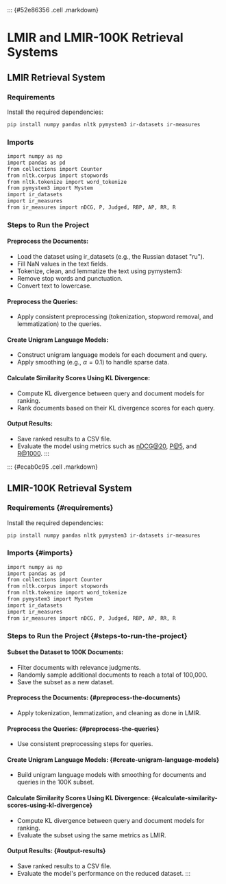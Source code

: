 

::: {#52e86356 .cell .markdown}
# LMIR and LMIR-100K Retrieval Systems

## LMIR Retrieval System

### Requirements

Install the required dependencies:

``` bash
pip install numpy pandas nltk pymystem3 ir-datasets ir-measures
```

### Imports

``` bash
import numpy as np
import pandas as pd
from collections import Counter
from nltk.corpus import stopwords
from nltk.tokenize import word_tokenize
from pymystem3 import Mystem
import ir_datasets
import ir_measures
from ir_measures import nDCG, P, Judged, RBP, AP, RR, R
```

### Steps to Run the Project

#### Preprocess the Documents:

-   Load the dataset using ir_datasets (e.g., the Russian dataset
    \"ru\").
-   Fill NaN values in the text fields.
-   Tokenize, clean, and lemmatize the text using pymystem3:
-   Remove stop words and punctuation.
-   Convert text to lowercase.

#### Preprocess the Queries:

-   Apply consistent preprocessing (tokenization, stopword removal, and
    lemmatization) to the queries.

#### Create Unigram Language Models:

-   Construct unigram language models for each document and query.
-   Apply smoothing (e.g., $\alpha = 0.1$) to handle sparse data.

#### Calculate Similarity Scores Using KL Divergence:

-   Compute KL divergence between query and document models for ranking.
-   Rank documents based on their KL divergence scores for each query.

#### Output Results:

-   Save ranked results to a CSV file.
-   Evaluate the model using metrics such as <nDCG@20>, <P@5>, and
    <R@1000>.
:::

::: {#ecab0c95 .cell .markdown}
## LMIR-100K Retrieval System

### Requirements {#requirements}

Install the required dependencies:

``` bash
pip install numpy pandas nltk pymystem3 ir-datasets ir-measures
```

### Imports {#imports}

``` bash
import numpy as np
import pandas as pd
from collections import Counter
from nltk.corpus import stopwords
from nltk.tokenize import word_tokenize
from pymystem3 import Mystem
import ir_datasets
import ir_measures
from ir_measures import nDCG, P, Judged, RBP, AP, RR, R
```

### Steps to Run the Project {#steps-to-run-the-project}

#### Subset the Dataset to 100K Documents:

-   Filter documents with relevance judgments.
-   Randomly sample additional documents to reach a total of 100,000.
-   Save the subset as a new dataset.

#### Preprocess the Documents: {#preprocess-the-documents}

-   Apply tokenization, lemmatization, and cleaning as done in LMIR.

#### Preprocess the Queries: {#preprocess-the-queries}

-   Use consistent preprocessing steps for queries.

#### Create Unigram Language Models: {#create-unigram-language-models}

-   Build unigram language models with smoothing for documents and
    queries in the 100K subset.

#### Calculate Similarity Scores Using KL Divergence: {#calculate-similarity-scores-using-kl-divergence}

-   Compute KL divergence between query and document models for ranking.
-   Evaluate the subset using the same metrics as LMIR.

#### Output Results: {#output-results}

-   Save ranked results to a CSV file.
-   Evaluate the model\'s performance on the reduced dataset.
:::
